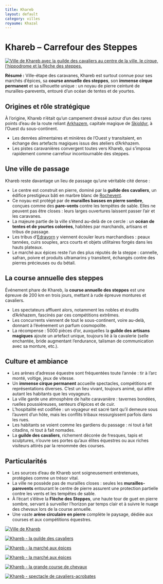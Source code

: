 ```yaml
---
title: Khareb
layout: default
category: villes
royaume: Khazal
---
```


# Khareb – Carrefour des Steppes  

<a href="../../images/khareb.png" class="glightbox right" data-gallery="khazal"
   data-title="Khareb, carrefour des steppes">
  <img src="../../images/khareb.png" alt="Ville de Khareb avec la guilde des cavaliers au centre de la ville, le cirque, l'hippodrome et la flèche des steppes."/>
</a>

**Résumé :** Ville-étape des caravanes, Khareb est surtout connue pour ses marchés d’épices, sa **course annuelle des steppes**, son **immense cirque permanent** et sa silhouette unique : un noyau de pierre ceinturé de murailles-parevents, entouré d’un océan de tentes et de yourtes.  

## Origines et rôle stratégique  
À l’origine, Khareb n’était qu’un campement dressé autour d’un des rares points d’eau de la route reliant [Arkhazem](../villes/arkhazem.md), capitale magique de [Skjoldyr](../royaumes/skjoldyr.md), à l’Ouest du sous-continent.  
- Les denrées alimentaires et minières de l’Ouest y transitaient, en échange des artefacts magiques issus des ateliers d’Arkhazem.  
- Les pistes caravanières convergent toutes vers Khareb, qui s’imposa rapidement comme carrefour incontournable des steppes.  

## Une ville de passage  
Khareb reste davantage un lieu de passage qu’une véritable cité dense :  
- Le centre est construit en pierre, dominé par la **guilde des cavaliers**, un édifice prestigieux bâti en marbre blanc de [Rochevent](../villes/rochevent.md).  
- Ce noyau est protégé par de **murailles basses en pierre sombre**, conçues comme des **pare-vents** contre les tempêtes de sable. Elles ne peuvent pas être closes : leurs larges ouvertures laissent passer l’air et les caravanes.  
- La majeure partie de la ville s’étend au-delà de ce cercle : un **océan de tentes et de yourtes colorées**, habitées par marchands, artisans et tribus de passage.  
- Les tribus d’[Edravorn](../royaumes/edravorn.md) y viennent écouler leurs marchandises : peaux tannées, cuirs souples, arcs courts et objets utilitaires forgés dans les hauts plateaux.  
- Le marché aux épices reste l’un des plus réputés de la steppe : cannelle, safran, poivre et produits ultramarins y transitent, échangés contre des pierres précieuses ou du bétail.  

## La course annuelle des steppes  
Événement phare de Khareb, la **course annuelle des steppes** est une épreuve de 200 km en trois jours, mettant à rude épreuve montures et cavaliers.  
- Les spectateurs affluent alors, notamment les nobles et érudits d’Arkhazem, fascinés par ces compétitions extrêmes.  
- Les concurrents viennent de tout le sous-continent, voire au-delà, donnant à l’événement un parfum cosmopolite.  
- La récompense : 5000 pièces d’or, auxquelles la **guilde des artisans magiques** ajoute un artefact unique, toujours lié à la cavalerie (selle enchantée, bride augmentant l’endurance, talisman de communication avec sa monture, etc.).  

## Culture et ambiance  
- Les arènes d’adresse équestre sont fréquentées toute l’année : tir à l’arc monté, voltige, jeux de vitesse.  
- Un **immense cirque permanent** accueille spectacles, compétitions et représentations diverses. C’est un lieu vivant, toujours animé, qui attire autant les habitants que les voyageurs.  
- La ville garde une atmosphère de halte caravanière : tavernes bondées, ruelles poussiéreuses, senteurs d’épices et de cuir.  
- L’hospitalité est codifiée : un voyageur est sacré tant qu’il demeure sous l’auvent d’un hôte, mais les conflits tribaux ressurgissent parfois dans les rues.  
- Les habitants se voient comme les gardiens du passage : ni tout à fait citadins, ni tout à fait nomades.  
- La **guilde des cavaliers**, richement décorée de fresques, tapis et sculptures, n’ouvre ses portes qu’aux élites équestres ou aux riches visiteurs attirés par la renommée des courses.  

## Particularités  
- Les sources d’eau de Khareb sont soigneusement entretenues, protégées comme un trésor vital.  
- La ville ne possède pas de murailles closes : seules les **murailles-parevents** entourant le centre de pierre assurent une protection partielle contre les vents et les tempêtes de sable.  
- À l’écart s’élève la **Flèche des Steppes**, une haute tour de guet en pierre sombre, servant à surveiller l’horizon par temps clair et à suivre le nuage des chevaux lors de la course annuelle.  
- Une vaste **arène circulaire en pierre** complète le paysage, dédiée aux courses et aux compétitions équestres.  

<div class="gallery">
  <a href="../../images/khareb.png" class="glightbox" data-gallery="Khazal" 
     data-title="Ville de Khareb" 
     data-description="La guilde des cavaliers au centre de la ville, le cirque, l'hippodrome et la flèche des steppes.">
    <img src="../../images/khareb.png" alt="Ville de Khareb"/>
  </a>

<a href="../../images/khareb-guilde-cavaliers.png" class="glightbox" data-gallery="Khazal"
data-title="Khareb - la guilde des cavaliers">
<img src="../../images/khareb-guilde-cavaliers.png" alt="Khareb - la guilde des cavaliers"/>
</a>

<a href="../../images/khareb-marche-epices.png" class="glightbox" data-gallery="Khazal"
data-title="Khareb - le marché aux épices">
<img src="../../images/khareb-marche-epices.png" alt="Khareb - la marché aux épices"/>
</a>

<a href="../../images/khareb-marche-epices-2.png" class="glightbox" data-gallery="Khazal"
data-title="Khareb - le marché aux épices une autre rue">
<img src="../../images/khareb-marche-epices-2.png" alt="Khareb - la marché aux épices"/>
</a>

<a href="../../images/course.png" class="glightbox" data-gallery="Khazal"
data-title="Khareb - la course de chevaux">
<img src="../../images/khareb-course.png" alt="Khareb - la grande course de chevaux"/>
</a>

<a href="../../images/khareb-cavaliers-acrobates.png" class="glightbox" data-gallery="Khazal"
data-title="Khareb - cavaliers acrobates">
<img src="../../images/khareb-cavaliers-acrobates.png" alt="Khareb - spectacle de cavaliers-acrobates"/>
</a>


</div>
